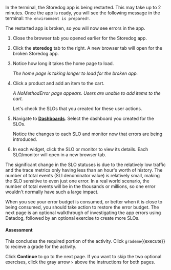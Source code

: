 In the terminal, the Storedog app is being restarted. This may take up to 2 minutes. Once the app is ready, you will see the following message in the terminal: `The environment is prepared!`. 

The restarted app is broken, so you will now see errors in the app.

1. Close the browser tab you opened earlier for the Storedog app.

2. Click the **storedog** tab to the right. A new browser tab will open for the broken Storedog app. 

2. Notice how long it takes the home page to load. 

   *The home page is taking longer to load for the broken app.*

3. Click a product and add an item to the cart.

   *A NoMethodError page appears. Users are unable to add items to the cart.* 

   Let's check the SLOs that you created for these user actions.

4. Navigate to <a href="https://app.datadoghq.com/dashboards" target="_datadog">**Dashboards**</a>. Select the dashboard you created for the SLOs.

   Notice the changes to each SLO and monitor now that errors are being introduced.

5. In each widget, click the SLO or monitor to view its details. Each SLO/monitor will open in a new browser tab.

The significant change in the SLO statuses is due to the relatively low traffic and the trace metrics only having less than an hour's worth of history. The number of total events (SLI denominator value) is relatively small, making the SLO sensitive to even just one error. In a real world scenario, the number of total events will be in the thousands or millions, so one error wouldn't normally have such a large impact.

When you see your error budget is consumed, or better when it is close to being consumed, you should take action to restore the error budget. The next page is an optional walkthrough of investigating the app errors using Datadog, followed by an optional exercise to create more SLOs.

#### Assessment

This concludes the required portion of the activity. Click `grademe`{{execute}} to recieve a grade for the activity. 

Click **Continue** to go to the next page. If you want to skip the two optional exercises, click the gray arrow `>` above the instructions for both pages.